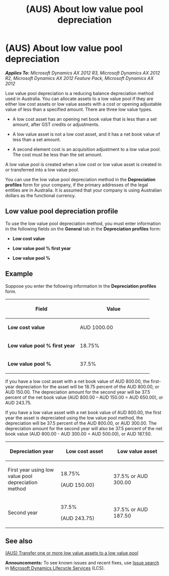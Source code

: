 ﻿---
title: (AUS) About low value pool depreciation
TOCTitle: (AUS) About low value pool depreciation
ms:assetid: 8afa18af-e006-44a6-bca4-e186a3ea0e3a
ms:mtpsurl: https://technet.microsoft.com/en-us/library/Gg242863(v=AX.60)
ms:contentKeyID: 36058472
ms.date: 04/18/2014
mtps_version: v=AX.60
---

# (AUS) About low value pool depreciation 


_**Applies To:** Microsoft Dynamics AX 2012 R3, Microsoft Dynamics AX 2012 R2, Microsoft Dynamics AX 2012 Feature Pack, Microsoft Dynamics AX 2012_

Low value pool depreciation is a reducing balance depreciation method used in Australia. You can allocate assets to a low value pool if they are either low cost assets or low value assets with a cost or opening adjustable value of less than a specified amount. There are three low value types.

  - A low cost asset has an opening net book value that is less than a set amount, after GST credits or adjustments.

  - A low value asset is not a low cost asset, and it has a net book value of less than a set amount.

  - A second element cost is an acquisition adjustment to a low value pool. The cost must be less than the set amount.

A low value pool is created when a low cost or low value asset is created in or transferred into a low value pool.

You can use the low value pool depreciation method in the **Depreciation profiles** form for your company, if the primary addresses of the legal entities are in Australia. It is assumed that your company is using Australian dollars as the functional currency.

## Low value pool depreciation profile

To use the low value pool depreciation method, you must enter information in the following fields on the **General** tab in the **Depreciation profiles** form:

  - **Low cost value**

  - **Low value pool % first year**

  - **Low value pool %**

## Example

Suppose you enter the following information in the **Depreciation profiles** form.

<table>
<colgroup>
<col style="width: 50%" />
<col style="width: 50%" />
</colgroup>
<thead>
<tr class="header">
<th><p>Field</p></th>
<th><p>Value</p></th>
</tr>
</thead>
<tbody>
<tr class="odd">
<td><p><strong>Low cost value</strong></p></td>
<td><p>AUD 1000.00</p></td>
</tr>
<tr class="even">
<td><p><strong>Low value pool % first year</strong></p></td>
<td><p>18.75%</p></td>
</tr>
<tr class="odd">
<td><p><strong>Low value pool %</strong></p></td>
<td><p>37.5%</p></td>
</tr>
</tbody>
</table>


If you have a low cost asset with a net book value of AUD 800.00, the first-year depreciation for the asset will be 18.75 percent of the AUD 800.00, or AUD 150.00. The depreciation amount for the second year will be 37.5 percent of the net book value (AUD 800.00 – AUD 150.00 = AUD 650.00), or AUD 243.75.

If you have a low value asset with a net book value of AUD 800.00, the first year the asset is depreciated using the low value pool method, the depreciation will be 37.5 percent of the AUD 800.00, or AUD 300.00. The depreciation amount for the second year will also be 37.5 percent of the net book value (AUD 800.00 - AUD 300.00 = AUD 500.00), or AUD 187.50.

<table>
<colgroup>
<col style="width: 33%" />
<col style="width: 33%" />
<col style="width: 33%" />
</colgroup>
<thead>
<tr class="header">
<th><p>Depreciation year</p></th>
<th><p>Low cost asset</p></th>
<th><p>Low value asset</p></th>
</tr>
</thead>
<tbody>
<tr class="odd">
<td><p>First year using low value pool depreciation method</p></td>
<td><p>18.75%</p>
<p>(AUD 150.00)</p></td>
<td><p>37.5% or AUD 300.00</p></td>
</tr>
<tr class="even">
<td><p>Second year</p></td>
<td><p>37.5%</p>
<p>(AUD 243.75)</p></td>
<td><p>37.5% or AUD 187.50</p></td>
</tr>
</tbody>
</table>


## See also

[(AUS) Transfer one or more low value assets to a low value pool](aus-transfer-one-or-more-low-value-assets-to-a-low-value-pool.md)

  
**Announcements:** To see known issues and recent fixes, use [Issue search](http://go.microsoft.com/fwlink/?linkid=389258) in [Microsoft Dynamics Lifecycle Services](http://go.microsoft.com/fwlink/?linkid=306505) (LCS).

